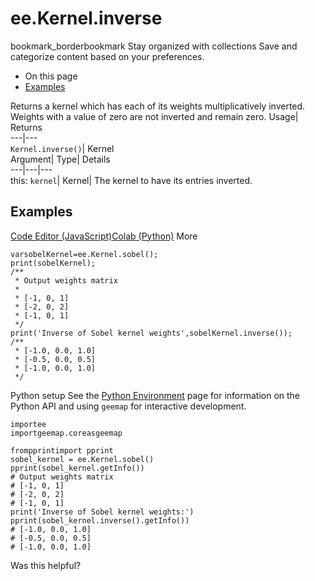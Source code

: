 
#  ee.Kernel.inverse 
bookmark_borderbookmark Stay organized with collections  Save and categorize content based on your preferences.
  * On this page
  * [Examples](https://developers.google.com/earth-engine/apidocs/ee-kernel-inverse#examples)


Returns a kernel which has each of its weights multiplicatively inverted. Weights with a value of zero are not inverted and remain zero. 
Usage| Returns  
---|---  
`Kernel.inverse()`| Kernel  
Argument| Type| Details  
---|---|---  
this: `kernel`| Kernel| The kernel to have its entries inverted.  
## Examples
[Code Editor (JavaScript)](https://developers.google.com/earth-engine/apidocs/ee-kernel-inverse#code-editor-javascript-sample)[Colab (Python)](https://developers.google.com/earth-engine/apidocs/ee-kernel-inverse#colab-python-sample) More
```
varsobelKernel=ee.Kernel.sobel();
print(sobelKernel);
/**
 * Output weights matrix
 *
 * [-1, 0, 1]
 * [-2, 0, 2]
 * [-1, 0, 1]
 */
print('Inverse of Sobel kernel weights',sobelKernel.inverse());
/**
 * [-1.0, 0.0, 1.0]
 * [-0.5, 0.0, 0.5]
 * [-1.0, 0.0, 1.0]
 */
```
Python setup
See the [ Python Environment](https://developers.google.com/earth-engine/guides/python_install) page for information on the Python API and using `geemap` for interactive development.
```
importee
importgeemap.coreasgeemap
```
```
frompprintimport pprint
sobel_kernel = ee.Kernel.sobel()
pprint(sobel_kernel.getInfo())
# Output weights matrix
# [-1, 0, 1]
# [-2, 0, 2]
# [-1, 0, 1]
print('Inverse of Sobel kernel weights:')
pprint(sobel_kernel.inverse().getInfo())
# [-1.0, 0.0, 1.0]
# [-0.5, 0.0, 0.5]
# [-1.0, 0.0, 1.0]
```

Was this helpful?
